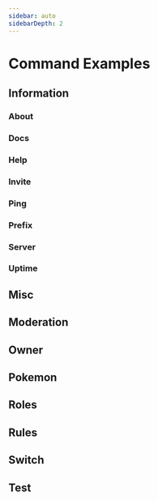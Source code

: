 ```yaml
---
sidebar: auto
sidebarDepth: 2
---
```


# Command Examples

## Information
### About
### Docs
### Help
### Invite
### Ping
### Prefix
### Server
### Uptime 

## Misc

## Moderation

## Owner

## Pokemon

## Roles

## Rules

## Switch

## Test